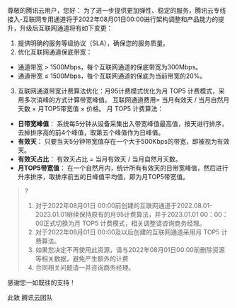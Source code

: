 尊敬的腾讯云用户，您好：
为了进一步提供更加弹性、稳定的服务，腾讯云专线接入-互联网专用通道将于2022年08月01日00:00进行架构调整和产品能力的提升，升级后互联网通道将有如下变更：
1. 提供明确的服务等级协议（SLA），确保您的服务质量。
2. 优化互联网通道保底带宽： 
 - 通道带宽 > 1500Mbps，每个互联网通道的保底带宽为300Mbps。
 - 通道带宽 ≤ 1500Mbps，每个互联网通道的保底为当前带宽的20%。
3. 互联网通道带宽计费算法优化：月95计费模式优化为月 TOP5 计费模式，采用多次消峰的方式计算带宽峰值。
互联网通道费用= 当月有效天 / 当月自然月天数 × 月TOP5带宽值 × 价格。
月 TOP5 计费算法：     
 - **日带宽峰值**：
系统每5分钟从设备采集出入带宽峰值最高值，按天进行排序，去掉排序高的前4个峰值，取第五个峰值作为日峰值。
 - **有效天**：
只要当天5分钟带宽值存在一个大于500Kbps的带宽，即被视为有效天。
 - **有效天占比**：
有效天占比 = 当月有效天 / 当月自然月天数。
 - **月TOP5带宽值**：
在一个自然月内，统计所有有效天的日带宽峰值，然后进行升序排序，取排序前五的日峰值平均值，即为月TOP5带宽值。
>?
>1. 对于2022年08月01日 00:00前创建的互联网通道于2022.08.01-2023.01.01继续保持原有的月95计费算法，并于2023.01.01 00：00：00正式切换为月 TOP5 计费模式，相关调整请咨询商务经理。
>2. 对于2022年08月01日 00:00及以后创建的互联网通道采用月 TOP5 计费算法。
>3. 如果您决定不再使用此资源，请与2022年08月01日00:00前删除资源等相关数据，避免产生额外的计费
>4. 合同相关问题请一并咨询商务经理。
>

感谢您一如既往的支持！

此致
腾讯云团队
